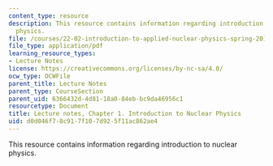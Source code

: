 ```yaml
---
content_type: resource
description: This resource contains information regarding introduction to nuclear
  physics.
file: /courses/22-02-introduction-to-applied-nuclear-physics-spring-2012/d0d046f78c917f107d925f11ac862ae4_MIT22_02S12_lec_ch1.pdf
file_type: application/pdf
learning_resource_types:
- Lecture Notes
license: https://creativecommons.org/licenses/by-nc-sa/4.0/
ocw_type: OCWFile
parent_title: Lecture Notes
parent_type: CourseSection
parent_uid: 6366432d-4d81-18a0-84eb-bc9da46956c1
resourcetype: Document
title: Lecture notes, Chapter 1. Introduction to Nuclear Physics
uid: d0d046f7-8c91-7f10-7d92-5f11ac862ae4
---
```

This resource contains information regarding introduction to nuclear physics.